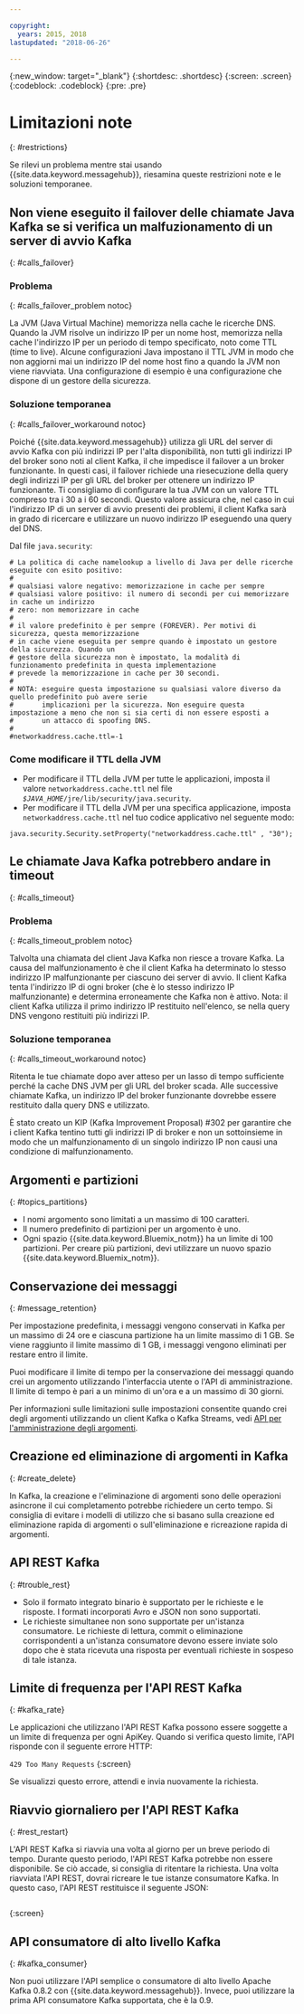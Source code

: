 ```yaml
---

copyright:
  years: 2015, 2018
lastupdated: "2018-06-26"

---
```


{:new_window: target="_blank"}
{:shortdesc: .shortdesc}
{:screen: .screen}
{:codeblock: .codeblock}
{:pre: .pre}


# Limitazioni note
{: #restrictions}

Se rilevi un problema mentre stai usando {{site.data.keyword.messagehub}}, riesamina queste restrizioni note e le soluzioni temporanee. 


## Non viene eseguito il failover delle chiamate Java Kafka se si verifica un malfuzionamento di un server di avvio Kafka
{: #calls_failover}

### Problema
{: #calls_failover_problem notoc}

La JVM (Java Virtual Machine) memorizza nella cache le ricerche DNS. Quando la JVM risolve un indirizzo IP per un nome host, memorizza nella cache l'indirizzo IP per un periodo di tempo specificato, noto come TTL (time to live). Alcune configurazioni Java impostano il TTL JVM in modo che non aggiorni mai un indirizzo IP del nome host fino a quando la JVM non viene riavviata. Una configurazione di esempio è una configurazione che dispone di un gestore della sicurezza.

### Soluzione temporanea
{: #calls_failover_workaround notoc}

Poiché {{site.data.keyword.messagehub}} utilizza gli URL del server di avvio Kafka con più indirizzi IP per l'alta disponibilità, non tutti gli indirizzi IP del broker sono noti al client Kafka, il che impedisce il failover a un broker funzionante. In questi casi, il failover richiede una riesecuzione della query degli indirizzi IP per gli URL del broker per ottenere un indirizzo IP funzionante. Ti consigliamo di configurare la tua JVM con un valore TTL compreso tra i 30 a i 60 secondi. Questo valore assicura che, nel caso in cui l'indirizzo IP di un server di avvio presenti dei problemi, il client Kafka sarà in grado di ricercare e utilizzare un nuovo indirizzo IP eseguendo una query del DNS.

Dal file <code>java.security</code>: 

```
# La politica di cache namelookup a livello di Java per delle ricerche eseguite con esito positivo:
#
# qualsiasi valore negativo: memorizzazione in cache per sempre
# qualsiasi valore positivo: il numero di secondi per cui memorizzare in cache un indirizzo
# zero: non memorizzare in cache
#
# il valore predefinito è per sempre (FOREVER). Per motivi di sicurezza, questa memorizzazione
# in cache viene eseguita per sempre quando è impostato un gestore della sicurezza. Quando un
# gestore della sicurezza non è impostato, la modalità di funzionamento predefinita in questa implementazione
# prevede la memorizzazione in cache per 30 secondi.
#
# NOTA: eseguire questa impostazione su qualsiasi valore diverso da quello predefinito può avere serie
#       implicazioni per la sicurezza. Non eseguire questa impostazione a meno che non si sia certi di non essere esposti a
#       un attacco di spoofing DNS.
#
#networkaddress.cache.ttl=-1
```

### Come modificare il TTL della JVM
* Per modificare il TTL della JVM per tutte le applicazioni, imposta il valore <code>networkaddress.cache.ttl</code> nel file <code><var class="keyword varname">$JAVA_HOME</var>/jre/lib/security/java.security</code>.
* Per modificare il TTL della JVM per una specifica applicazione, imposta <code>networkaddress.cache.ttl</code> nel tuo codice applicativo nel seguente modo:
```
java.security.Security.setProperty("networkaddress.cache.ttl" , "30");
```

## Le chiamate Java Kafka potrebbero andare in timeout
{: #calls_timeout}

### Problema
{: #calls_timeout_problem notoc}

Talvolta una chiamata del client Java Kafka non riesce a trovare Kafka. La causa del malfunzionamento è che il client Kafka ha determinato lo stesso indirizzo IP malfunzionante per ciascuno dei server di avvio. Il client Kafka tenta l'indirizzo IP di ogni broker (che è lo stesso indirizzo IP malfunzionante) e determina erroneamente che Kafka non è attivo. Nota: il client Kafka utilizza il primo indirizzo IP restituito nell'elenco, se nella query DNS vengono restituiti più indirizzi IP.

### Soluzione temporanea
{: #calls_timeout_workaround notoc}

Ritenta le tue chiamate dopo aver atteso per un lasso di tempo sufficiente perché la cache DNS JVM per gli URL del broker scada. Alle successive chiamate Kafka, un indirizzo IP del broker funzionante dovrebbe essere restituito dalla query DNS e utilizzato. 

È stato creato un KIP (Kafka Improvement Proposal) #302 per garantire che i client Kafka tentino tutti gli indirizzi IP di broker e non un sottoinsieme in modo che un malfunzionamento di un singolo indirizzo IP non causi una condizione di malfunzionamento.


## Argomenti e partizioni
{: #topics_partitions}

*  I nomi argomento sono limitati a un massimo di 100 caratteri.
*  Il numero predefinito di partizioni per un argomento è uno.
*  Ogni spazio {{site.data.keyword.Bluemix_notm}} ha un limite di 100 partizioni. Per creare
                    più partizioni, devi utilizzare un nuovo spazio {{site.data.keyword.Bluemix_notm}}.

## Conservazione dei messaggi
{: #message_retention}

Per impostazione predefinita, i messaggi vengono conservati in Kafka per un massimo di 24 ore e
ciascuna partizione ha un limite massimo di 1 GB. Se viene raggiunto il limite massimo di 1 GB, i messaggi vengono eliminati per restare entro il limite.

Puoi modificare il limite di tempo per la conservazione dei messaggi quando
crei un argomento utilizzando l'interfaccia utente o
l'API di amministrazione. Il limite di tempo è pari a un minimo di un'ora e
a un massimo di 30 giorni.

Per informazioni sulle limitazioni sulle impostazioni consentite quando crei degli argomenti utilizzando un client Kafka o Kafka Streams, vedi [API per l'amministrazione degli argomenti](/docs/services/EventStreams/eventstreams104.html).

## Creazione ed eliminazione di argomenti in Kafka
{: #create_delete}

In Kafka, la creazione e l'eliminazione di argomenti sono delle operazioni asincrone
il cui completamento potrebbe richiedere un certo tempo. Si consiglia di evitare
i modelli di utilizzo che si basano sulla creazione ed eliminazione rapida
di argomenti o sull'eliminazione e ricreazione rapida di argomenti.

## API REST Kafka
{: #trouble_rest}

*  Solo il formato integrato binario è supportato per le richieste e le risposte. I formati incorporati Avro e JSON non sono supportati.
*  Le richieste simultanee non sono supportate per un'istanza consumatore.
   Le richieste di lettura, commit o
                    eliminazione corrispondenti a un'istanza consumatore devono essere inviate solo dopo
                    che è stata ricevuta una risposta per eventuali richieste in sospeso di tale istanza.

## Limite di frequenza per l'API REST Kafka
{: #kafka_rate}

Le applicazioni che utilizzano l'API REST Kafka possono essere soggette a un limite di
frequenza per ogni ApiKey. Quando si verifica questo limite, l'API
risponde con il seguente errore HTTP:

<code>429 Too Many Requests</code>
{:screen}

Se visualizzi questo errore, attendi e invia nuovamente la richiesta.

<!--12/04/18 - Karen: same info duplicated at messagehub108 -->
## Riavvio giornaliero per l'API REST Kafka
{: #rest_restart}

L'API REST Kafka si riavvia una volta al giorno per un breve periodo di
tempo. Durante questo periodo, l'API REST Kafka potrebbe non essere
disponibile. Se ciò accade, si consiglia di ritentare la
richiesta. Una volta riavviata l'API REST, dovrai ricreare
le tue istanze consumatore Kafka. In questo caso,
l'API REST restituisce il seguente JSON:

```'{"error_code":40403,"message":"Consumer instance not found."}'
```
{:screen}

## API consumatore di alto livello Kafka
{: #kafka_consumer}

Non puoi utilizzare l'API semplice o consumatore di alto livello Apache Kafka 0.8.2 con {{site.data.keyword.messagehub}}. Invece, puoi utilizzare la prima API consumatore Kafka supportata, che è la 0.9.
